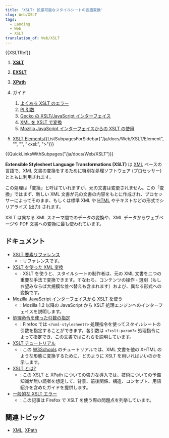 ```yaml
---
title: 'XSLT: 拡張可能なスタイルシートの言語変換'
slug: Web/XSLT
tags:
  - Landing
  - Web
  - XSLT
translation_of: Web/XSLT
---
```

{{XSLTRef}}

1.  **[XSLT](/ja/docs/Web/XSLT)**
2.  **[EXSLT](/ja/docs/Web/EXSLT)**
3.  **[XPath](/ja/docs/Web/XPath)**
4.  ガイド

    1.  [よくある XSLT のエラー](/ja/docs/Web/XSLT/Common_errors)
    2.  [PI 引数](/ja/docs/Web/XSLT/PI_Parameters)
    3.  [Gecko の XSLT/JavaScript インターフェイス](/ja/docs/Web/XSLT/XSLT_JS_interface_in_Gecko)
    4.  [XML を XSLT で変換](/ja/docs/Web/XSLT/Transforming_XML_with_XSLT)
    5.  [Mozilla JavaScript インターフェイスからの XSLT の使用](/ja/docs/Web/XSLT/Using_the_Mozilla_JavaScript_interface_to_XSL_Transformations)

5.  [XSLT Elements](/ja/docs/XSLT/Element){{ListSubpagesForSidebar("/ja/docs/Web/XSLT/Element", "", "", "&lt;xsl:", "&gt;")}}

{{QuickLinksWithSubpages("/ja/docs/Web/XSLT")}}

**Extensible Stylesheet Language Transformations (XSLT)** は [XML](/ja/docs/Web/XML/XML_Introduction) ベースの言語で、XML 文書の変換をするために特別な処理ソフトウェア (プロセッサー) とともに利用されます。

この処理は「変換」と呼ばていれますが、元の文書は変更されません。この「変換」ではまず、新しい XML 文書が元の文書の内容をもとに作成され、プロセッサーによってそのまま、もしくは標準 XML や [HTML](/ja/docs/Web/HTML) やテキストなどの形式でシリアライズ (出力) されます。

XSLT は異なる XML スキーマ間でのデータの変換や、XML データからウェブページや PDF 文書への変換に最も使われています。

## ドキュメント

- [XSLT 要素リファレンス](/ja/docs/Web/XSLT/Element)
  - : リファレンスです。
- [XSLT を使った XML 変換](/ja/docs/Web/XSLT/Transforming_XML_with_XSLT)
  - : XSLT を使うと、スタイルシートの制作者は、元の XML 文書を二つの重要な手法で変換できます。すなわち、コンテンツの操作・選別（もしお望みならば大規模な並べ替えも含まれます）および、異なる形式への変換です。
- [Mozilla JavaScript インターフェイスから XSLT を使う](/ja/docs/Web/XSLT/Using_the_Mozilla_JavaScript_interface_to_XSL_Transformations)
  - : Mozilla 1.2 以降の JavaScript から XSLT 処理エンジンへのインターフェイスを説明します。
- [処理命令を使った引数の指定](/ja/docs/Web/XSLT/PI_Parameters)
  - : Firefox では `<?xml-stylesheet?>` 処理指令を使ってスタイルシートの引数を指定することができます。各引数は `<?xslt-param?>` 処理指令によって指定でき、この文書ではこれらを説明しています。
- [XSLT チュートリアル](https://www.w3schools.com/xml/xsl_intro.asp)
  - : この [W3Schools](https://www.w3schools.com) のチュートリアルでは、XML 文書を他の XHTML のような形態に変換するために、どのように XSLT を用いればいいのかを示します。
- [XSLT とは?](https://www.xml.com/pub/a/2000/08/holman/)
  - : この XSLT と XPath についての強力な導入では、技術についての予備知識が無い読者を想定して、背景、前後関係、構造、コンセプト、用語紹介を含めたガイドを提供します。
- [一般的な XSLT エラー](/ja/docs/Web/XSLT/Common_errors)
  - : この記事は Firefox で XSLT を使う際の問題点を列挙しています。

## 関連トピック

- [XML](/ja/docs/Web/XML/XML_Introduction), [XPath](/ja/docs/Web/XPath)
